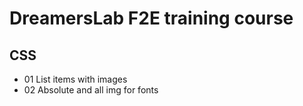 # DreamersLab F2E training course

## CSS

- 01 List items with images
- 02 Absolute and all img for fonts
